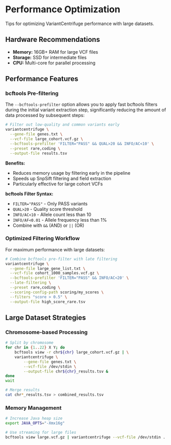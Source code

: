# Performance Optimization

Tips for optimizing VariantCentrifuge performance with large datasets.

## Hardware Recommendations

- **Memory:** 16GB+ RAM for large VCF files
- **Storage:** SSD for intermediate files
- **CPU:** Multi-core for parallel processing

## Performance Features

### bcftools Pre-filtering

The `--bcftools-prefilter` option allows you to apply fast bcftools filters during the initial variant extraction step, significantly reducing the amount of data processed by subsequent steps:

```bash
# Filter out low-quality and common variants early
variantcentrifuge \
  --gene-file genes.txt \
  --vcf-file large_cohort.vcf.gz \
  --bcftools-prefilter 'FILTER="PASS" && QUAL>20 && INFO/AC<10' \
  --preset rare,coding \
  --output-file results.tsv
```

**Benefits:**
- Reduces memory usage by filtering early in the pipeline
- Speeds up SnpSift filtering and field extraction
- Particularly effective for large cohort VCFs

**bcftools Filter Syntax:**
- `FILTER="PASS"` - Only PASS variants
- `QUAL>20` - Quality score threshold
- `INFO/AC<10` - Allele count less than 10
- `INFO/AF<0.01` - Allele frequency less than 1%
- Combine with `&&` (AND) or `||` (OR)

### Optimized Filtering Workflow

For maximum performance with large datasets:

```bash
# Combine bcftools pre-filter with late filtering
variantcentrifuge \
  --gene-file large_gene_list.txt \
  --vcf-file cohort_1000_samples.vcf.gz \
  --bcftools-prefilter 'FILTER="PASS" && INFO/AC<20' \
  --late-filtering \
  --preset rare,coding \
  --scoring-config-path scoring/my_scores \
  --filters "score > 0.5" \
  --output-file high_score_rare.tsv
```

## Large Dataset Strategies

### Chromosome-based Processing

```bash
# Split by chromosome
for chr in {1..22} X Y; do
    bcftools view -r chr${chr} large_cohort.vcf.gz | \
    variantcentrifuge \
        --gene-file genes.txt \
        --vcf-file /dev/stdin \
        --output-file chr${chr}_results.tsv &
done
wait

# Merge results
cat chr*_results.tsv > combined_results.tsv
```

### Memory Management

```bash
# Increase Java heap size
export JAVA_OPTS="-Xmx16g"

# Use streaming for large files
bcftools view large.vcf.gz | variantcentrifuge --vcf-file /dev/stdin ...
```